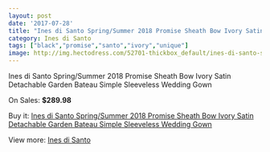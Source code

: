 ```yaml
---
layout: post
date: '2017-07-28'
title: "Ines di Santo Spring/Summer 2018 Promise Sheath Bow Ivory Satin Detachable Garden Bateau Simple Sleeveless Wedding Gown"
category: Ines di Santo
tags: ["black","promise","santo","ivory","unique"]
image: http://img.hectodress.com/52701-thickbox_default/ines-di-santo-spring-summer-2018-promise-sheath-bow-ivory-satin-detachable-garden-bateau-simple-sleeveless-wedding-gown.jpg
---
```

Ines di Santo Spring/Summer 2018 Promise Sheath Bow Ivory Satin Detachable Garden Bateau Simple Sleeveless Wedding Gown

On Sales: **$289.98**
<a href="https://www.hectodress.com/ines-di-santo/16588-ines-di-santo-spring-summer-2018-promise-sheath-bow-ivory-satin-detachable-garden-bateau-simple-sleeveless-wedding-gown.html"><amp-img layout="responsive" width="600" height="600" src="//img.hectodress.com/52701-thickbox_default/ines-di-santo-spring-summer-2018-promise-sheath-bow-ivory-satin-detachable-garden-bateau-simple-sleeveless-wedding-gown.jpg" alt="Ines di Santo Spring/Summer 2018 Promise Sheath Bow Ivory Satin Detachable Garden Bateau Simple Sleeveless Wedding Gown 0" /></a>
<a href="https://www.hectodress.com/ines-di-santo/16588-ines-di-santo-spring-summer-2018-promise-sheath-bow-ivory-satin-detachable-garden-bateau-simple-sleeveless-wedding-gown.html"><amp-img layout="responsive" width="600" height="600" src="//img.hectodress.com/52703-thickbox_default/ines-di-santo-spring-summer-2018-promise-sheath-bow-ivory-satin-detachable-garden-bateau-simple-sleeveless-wedding-gown.jpg" alt="Ines di Santo Spring/Summer 2018 Promise Sheath Bow Ivory Satin Detachable Garden Bateau Simple Sleeveless Wedding Gown 1" /></a>
<a href="https://www.hectodress.com/ines-di-santo/16588-ines-di-santo-spring-summer-2018-promise-sheath-bow-ivory-satin-detachable-garden-bateau-simple-sleeveless-wedding-gown.html"><amp-img layout="responsive" width="600" height="600" src="//img.hectodress.com/52702-thickbox_default/ines-di-santo-spring-summer-2018-promise-sheath-bow-ivory-satin-detachable-garden-bateau-simple-sleeveless-wedding-gown.jpg" alt="Ines di Santo Spring/Summer 2018 Promise Sheath Bow Ivory Satin Detachable Garden Bateau Simple Sleeveless Wedding Gown 2" /></a>

Buy it: [Ines di Santo Spring/Summer 2018 Promise Sheath Bow Ivory Satin Detachable Garden Bateau Simple Sleeveless Wedding Gown](https://www.hectodress.com/ines-di-santo/16588-ines-di-santo-spring-summer-2018-promise-sheath-bow-ivory-satin-detachable-garden-bateau-simple-sleeveless-wedding-gown.html "Ines di Santo Spring/Summer 2018 Promise Sheath Bow Ivory Satin Detachable Garden Bateau Simple Sleeveless Wedding Gown")

View more: [Ines di Santo](https://www.hectodress.com/331-ines-di-santo "Ines di Santo")